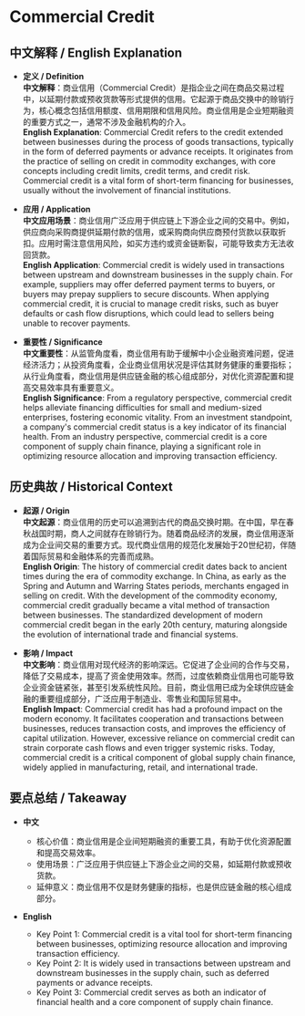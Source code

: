 # Commercial Credit

## 中文解释 / English Explanation

* **定义 / Definition**  
  **中文解释**：商业信用（Commercial Credit）是指企业之间在商品交易过程中，以延期付款或预收货款等形式提供的信用。它起源于商品交换中的赊销行为，核心概念包括信用额度、信用期限和信用风险。商业信用是企业短期融资的重要方式之一，通常不涉及金融机构的介入。  
  **English Explanation**: Commercial Credit refers to the credit extended between businesses during the process of goods transactions, typically in the form of deferred payments or advance receipts. It originates from the practice of selling on credit in commodity exchanges, with core concepts including credit limits, credit terms, and credit risk. Commercial credit is a vital form of short-term financing for businesses, usually without the involvement of financial institutions.

* **应用 / Application**  
  **中文应用场景**：商业信用广泛应用于供应链上下游企业之间的交易中。例如，供应商向采购商提供延期付款的信用，或采购商向供应商预付货款以获取折扣。应用时需注意信用风险，如买方违约或资金链断裂，可能导致卖方无法收回货款。  
  **English Application**: Commercial credit is widely used in transactions between upstream and downstream businesses in the supply chain. For example, suppliers may offer deferred payment terms to buyers, or buyers may prepay suppliers to secure discounts. When applying commercial credit, it is crucial to manage credit risks, such as buyer defaults or cash flow disruptions, which could lead to sellers being unable to recover payments.

* **重要性 / Significance**  
  **中文重要性**：从监管角度看，商业信用有助于缓解中小企业融资难问题，促进经济活力；从投资角度看，企业商业信用状况是评估其财务健康的重要指标；从行业角度看，商业信用是供应链金融的核心组成部分，对优化资源配置和提高交易效率具有重要意义。  
  **English Significance**: From a regulatory perspective, commercial credit helps alleviate financing difficulties for small and medium-sized enterprises, fostering economic vitality. From an investment standpoint, a company's commercial credit status is a key indicator of its financial health. From an industry perspective, commercial credit is a core component of supply chain finance, playing a significant role in optimizing resource allocation and improving transaction efficiency.

## 历史典故 / Historical Context

* **起源 / Origin**  
  **中文起源**：商业信用的历史可以追溯到古代的商品交换时期。在中国，早在春秋战国时期，商人之间就存在赊销行为。随着商品经济的发展，商业信用逐渐成为企业间交易的重要方式。现代商业信用的规范化发展始于20世纪初，伴随着国际贸易和金融体系的完善而成熟。  
  **English Origin**: The history of commercial credit dates back to ancient times during the era of commodity exchange. In China, as early as the Spring and Autumn and Warring States periods, merchants engaged in selling on credit. With the development of the commodity economy, commercial credit gradually became a vital method of transaction between businesses. The standardized development of modern commercial credit began in the early 20th century, maturing alongside the evolution of international trade and financial systems.

* **影响 / Impact**  
  **中文影响**：商业信用对现代经济的影响深远。它促进了企业间的合作与交易，降低了交易成本，提高了资金使用效率。然而，过度依赖商业信用也可能导致企业资金链紧张，甚至引发系统性风险。目前，商业信用已成为全球供应链金融的重要组成部分，广泛应用于制造业、零售业和国际贸易中。  
  **English Impact**: Commercial credit has had a profound impact on the modern economy. It facilitates cooperation and transactions between businesses, reduces transaction costs, and improves the efficiency of capital utilization. However, excessive reliance on commercial credit can strain corporate cash flows and even trigger systemic risks. Today, commercial credit is a critical component of global supply chain finance, widely applied in manufacturing, retail, and international trade.

## 要点总结 / Takeaway

* **中文**  
  - 核心价值：商业信用是企业间短期融资的重要工具，有助于优化资源配置和提高交易效率。  
  - 使用场景：广泛应用于供应链上下游企业之间的交易，如延期付款或预收货款。  
  - 延伸意义：商业信用不仅是财务健康的指标，也是供应链金融的核心组成部分。

* **English**  
  - Key Point 1: Commercial credit is a vital tool for short-term financing between businesses, optimizing resource allocation and improving transaction efficiency.  
  - Key Point 2: It is widely used in transactions between upstream and downstream businesses in the supply chain, such as deferred payments or advance receipts.  
  - Key Point 3: Commercial credit serves as both an indicator of financial health and a core component of supply chain finance.